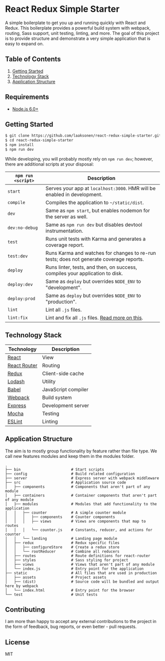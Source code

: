 # React Redux Simple Starter

A simple boilerplate to get you up and running quickly with React and Redux.
This boilerplate provides a powerful build system with webpack, routing,
Sass support, unit testing, linting, and more. The goal of this project is to
provide structure and demonstrate a very simple application that is easy to
expand on.

## Table of Contents
1. [Getting Started](#getting-started)
1. [Technology Stack](#technology-stack)
1. [Application Structure](#application-structure)

## Requirements
* [Node.js 6.0+](http://nodejs.org)

## Getting Started
```bash
$ git clone https://github.com/laaksonen/react-redux-simple-starter.git
$ cd react-redux-simple-starter
$ npm install
$ npm run dev
```
While developing, you will probably mostly rely on ``npm run dev``; however, there
are additional scripts at your disposal:

|`npm run <script>`|Description|
|------------------|-----------|
|`start`|Serves your app at `localhost:3000`. HMR will be enabled in development.|
|`compile`|Compiles the application to `~/static/dist`.|
|`dev`|Same as `npm start`, but enables nodemon for the server as well.|
|`dev:no-debug`|Same as `npm run dev` but disables devtool instrumentation.|
|`test`|Runs unit tests with Karma and generates a coverage report.|
|`test:dev`|Runs Karma and watches for changes to re-run tests; does not generate coverage reports.|
|`deploy`|Runs linter, tests, and then, on success, compiles your application to disk.|
|`deploy:dev`|Same as `deploy` but overrides `NODE_ENV` to "development".|
|`deploy:prod`|Same as `deploy` but overrides `NODE_ENV` to "production".|
|`lint`|Lint all `.js` files.|
|`lint:fix`|Lint and fix all `.js` files. [Read more on this](http://eslint.org/docs/user-guide/command-line-interface.html#fix).|

## Technology Stack

| **Technology** | **Description** |
| ---------|-----------------|
| [React](https://facebook.github.io/react/) | View |
| [React Router](https://github.com/reactjs/react-router) | Routing |
| [Redux](http://redux.js.org/) | Client-side cache |
| [Lodash](https://lodash.com/) | Utility |
| [Babel](https://babeljs.io/) | JavaScript compiler |
| [Webpack](https://webpack.github.io/) | Build system |
| [Express](http://expressjs.com/) | Development server |
| [Mocha](https://mochajs.org/) | Testing |
| [ESLint](http://eslint.org/) | Linting |

## Application Structure
The aim is to mostly group functionality by feature rather than file type. We
call new features modules and keep them in the modules folder.
```
.
├── bin                       # Start scripts
├── config                    # Build related configuration
├── server                    # Express server with webpack middleware
├── src                       # Application source code
│   ├── components            # Components that aren't part of any module
│   ├── containers            # Container components that aren't part of any module
│   ├── modules               # Modules that add functionality to the application
│   │   ├── counter           # A simple counter module
│   │   │   ├── components    # Counter components
│   │   │   ├── views         # Views are components that map to routes
│   │   │   └── counter.js    # Constants, reducer, and actions for counter
│   │   └── landing           # Landing page module
│   ├── redux                 # Redux specific files
│   │   ├── configureStore    # Create a redux store
│   │   └── rootReducer       # Combine all reducers
│   ├── routes                # Route definitions for react-router
│   ├── styles                # Sass styling for project
│   ├── views                 # Views that aren't part of any module
│   └── index.js              # Entry point for the application
├── static                    # All files that are used in production
│   ├── assets                # Project assets
│   ├── (dist)                # Source code will be bundled and output here by webpack
│   └── index.html            # Entry point for the browser
└── test                      # Unit tests
```

## Contributing
I am more than happy to accept any external contributions to the project in the
form of feedback, bug reports, or even better - pull requests.

## License
MIT
